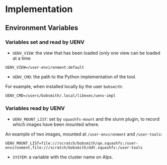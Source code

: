 # Implementation

## Environment Variables

### Variables set and read by UENV

* `UENV_VIEW`: the view that has been loaded (only one view can be loaded at a time

```
UENV_VIEW=/user-environment:default
```

* `UENV_CMD`: the path to the Python implementation of the tool.

For example, when installed locally by the user `bobsmith`:
```
UENV_CMD=/users/bobsmith/.local/libexec/uenv-impl
```

### Variables read by UENV

* `UENV_MOUNT_LIST`: set by `squashfs-mount` and the slurm plugin, to record which images have been mounted where.

An example of two images, mounted at `/user-environment` and `/user-tools`:
```
UENV_MOUNT_LIST=file:///scratch/bobsmith/qe.squashfs:/user-environment,file:///scratch/bobsmith/ddt.squashfs:/user-tools
```

* `SYSTEM`: a variable with the cluster name on Alps.

